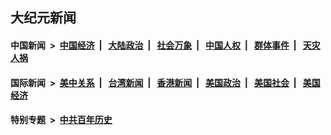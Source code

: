 ## 大纪元新闻

#### 中国新闻 &nbsp;>&nbsp; [中国经济](indexes/ncid283/README.md?01161245) &nbsp;| &nbsp; [大陆政治](indexes/ncid277/README.md?01161245) &nbsp;| &nbsp; [社会万象](indexes/ncid282/README.md?01161245) &nbsp;| &nbsp; [中国人权](indexes/ncid278/README.md?01161245) &nbsp;| &nbsp; [群体事件](indexes/ncid279/README.md?01161245) &nbsp;| &nbsp; [天灾人祸](indexes/ncid280/README.md?01161245)

#### 国际新闻 &nbsp;>&nbsp; [美中关系](indexes/nf1412576/README.md?01161245) &nbsp;| &nbsp; [台湾新闻](indexes/ncid1349361/README.md?01161245) &nbsp;| &nbsp; [香港新闻](indexes/ncid1349362/README.md?01161245) &nbsp;| &nbsp; [美国政治](indexes/ncid1078159/README.md?01161245) &nbsp;| &nbsp; [美国社会](indexes/ncid1078160/README.md?01161245) &nbsp;| &nbsp; [美国经济](indexes/ncid1078158/README.md?01161245)

#### 特别专题 &nbsp;>&nbsp; [中共百年历史](https://github.com/epoch-news/epoch-special/blob/master/README.md?01161245)  
